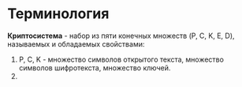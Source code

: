 # Терминология

**Криптосистема** - набор из пяти конечных множеств (P, C, K, E, D), называемых и обладаемых свойствами:
1. P, C, K - множество символов открытого текста, множество символов шифротекста, множество ключей.
2.